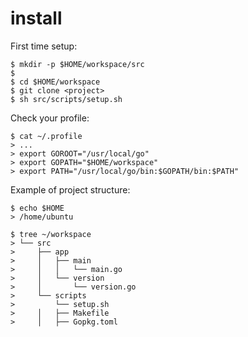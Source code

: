 # install

First time setup:
```
$ mkdir -p $HOME/workspace/src
$
$ cd $HOME/workspace
$ git clone <project>
$ sh src/scripts/setup.sh
```

Check your profile:
```
$ cat ~/.profile
> ...
> export GOROOT="/usr/local/go"
> export GOPATH="$HOME/workspace"
> export PATH="/usr/local/go/bin:$GOPATH/bin:$PATH"
```

Example of project structure:
```
$ echo $HOME
> /home/ubuntu

$ tree ~/workspace
> └── src
>     ├── app
>     │   ├── main
>     │   │   └── main.go
>     │   └── version
>     │       └── version.go
>     └── scripts
>         └── setup.sh
>     │   ├── Makefile
>     │   ├── Gopkg.toml
```
